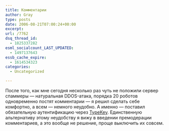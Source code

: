 ```yaml
---
title: Комментарии
author: Gray
type: posts
date: 2006-08-21T07:00:24+00:00
excerpt:
url: /7762
dsq_thread_id:
  - 1825337282
esml_socialcount_LAST_UPDATED:
  - 1497137643
essb_cache_expire:
  - 1614534323
categories:
  - Uncategorized

---
```








После того, как мне сегодня несколько раз чуть не положили сервер спаммеры &#8212; натуральная DDOS-атака, порядка 20 роботов одновременно постят комментарии &#8212; я решил сделать себе комфортно, а всем &#8212; немного неудобно. А именно &#8212; поставил обязательную аутентификацию через [TypeKey][1]. Единственную альтернативу этому неудобству я вижу в введении премодерации комментариев, а это вообще не решение, проще выключить их совсем.

 [1]: http://www.typekey.com/